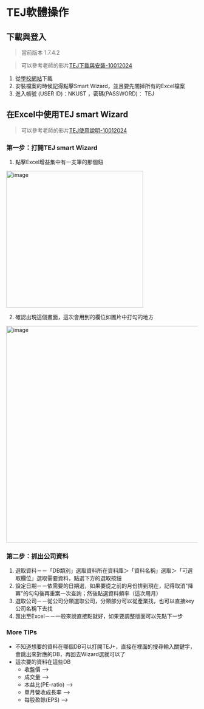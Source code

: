 # TEJ軟體操作
## 下載與登入
> 當前版本 1.7.4.2

> 可以參考老師的影片[TEJ下載與安裝-10012024](https://drive.google.com/drive/folders/11t9PUlSAXrryReSPdRjcH8X_5qRKeKgv)

1. 從[學校網站](https://tej.lib.nkust.edu.tw/main.htm)下載
2. 安裝檔案的時候記得點擊Smart Wizard，並且要先關掉所有的Excel檔案
3. 進入帳號 (USER ID)：NKUST ，密碼(PASSWORD)： TEJ

## 在Excel中使用TEJ smart Wizard
> 可以參考老師的影片[TEJ使用說明-10012024](https://drive.google.com/file/d/1257qDeWq6To9T7KMIArs0Qrfq24vU3RL/view?usp=sharing)

### 第一步：打開TEJ smart Wizard
1. 點擊Excel增益集中有一支筆的那個鈕
<img width="360" alt="image" src="https://github.com/user-attachments/assets/61b36832-9fe3-449a-ba8f-a22bb910c1e3">

2. 確認出現這個畫面，這次會用到的欄位如圖片中打勾的地方
<img width="570" alt="image" src="https://github.com/user-attachments/assets/3ed43aac-5d94-4f58-9cf2-241336b60664">

### 第二步：抓出公司資料
1. 選取資料－－「DB類別」選取資料所在資料庫＞「資料名稱」選取＞「可選取欄位」選取需要資料，點選下方的選取按鈕
3. 設定日期－－依需要的日期選，如果要從之前的月份排到現在，記得取消"降冪"的勾勾後再重案一次查詢；然後點選資料頻率（這次用月）
4. 選取公司－－從公司分類選取公司，分類部分可以從產業找，也可以直接key公司名稱下去找
5. 匯出至Excel－－一般來說直接點就好，如果要調整版面可以先點下一步

### More TIPs
- 不知道想要的資料在哪個DB可以打開TEJ+，直接在裡面的搜尋輸入關鍵字，會跳出來對應的DB，再回去Wizard選就可以了
- 這次要的資料在這些DB
   - 收盤價 --> 
   - 成交量 --> 
   - 本益比(PE-ratio) --> 
   - 單月營收成長率 --> 
   - 每股盈餘(EPS) --> 
